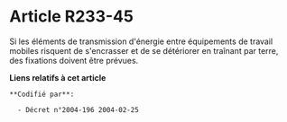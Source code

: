 # Article R233-45

Si les éléments de transmission d'énergie entre équipements de travail mobiles risquent de s'encrasser et de se détériorer en
traînant par terre, des fixations doivent être prévues.

**Liens relatifs à cet article**

	**Codifié par**:

	  - Décret n°2004-196 2004-02-25
